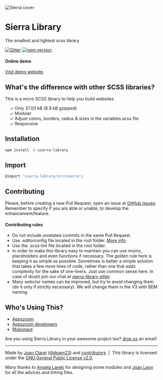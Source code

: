![Sierra cover](http://sierra-library.github.io/img/github/github-cover.png)

Sierra Library
========================================

The smallest and lightest scss library

[![Gitter](https://badges.gitter.im/Join%20Chat.svg)](https://gitter.im/sierra-library/sierra?utm_source=badge&utm_medium=badge&utm_campaign=pr-badge) [![npm version](https://badge.fury.io/js/sierra-library.svg)](https://badge.fury.io/js/sierra-library)

#### Online demo

[Visit demo website](http://sierra-library.github.io/).


What's the difference with other SCSS libraries?
-----------

This is a micro SCSS library to help you build websites

&nbsp; &nbsp; ✓ Only 37.03 kB (8.9 kB gzipped)<br>
&nbsp; &nbsp; ✓ Modular<br>
&nbsp; &nbsp; ✓ Adjust colors, borders, radius & sizes in the variables.scss file<br>
&nbsp; &nbsp; ✓ Responsive

Installation
-----------

```bash
npm install -D sierra-library
```

Import
-----------

```bash
@import 'sierra-library/src/sierra';
```


Contributing
-----------
Please, before creating a new Pull Request, open an issue at [GitHub Issues](https://github.com/Sierra-Library/sierra/issues).
Remember to specify if you are able or unable, to develop the enhancement/feature.


#### Contributing rules
- Do not include unrelated commits in the same Pull Request.
- Use .editorconfig file located in the root folder. [More info](http://editorconfig.org/)
- Use the .scss-lint file located in the root folder.
- In order to make this library easy to maintain you can use mixins, placeholders and even functions if necessary. The golden rule here is keeping it as simple as possible. Sometimes is better a simple solution that takes a few more lines of code, rather than one that adds complexity for the sake of one-liners. Just use common sense here. In case of doubt join our chat at [sierra-library gitter](https://gitter.im/sierra-library/sierra).
- Many selector names can be improved, but try to avoid changing them (do it only if strictly necessary). We will change them in the V3 with BEM naming.


Who's Using This?
-----------
- [Appszoom](http://www.appszoom.com)
- [Appszoom developers](http://www.appszoom.com/developers)
- [Mobonaut](http://www.mobonaut.com)

Are you using Sierra Library in your awesome project too? [drop us](mailto:dpam23@gmail.com) an email!


---
Made by [Joan Claret](http://joanclaret.github.io/) ([@dpam23](https://twitter.com/dpam23)) and [contributors](https://github.com/sierra-library/sierra/graphs/contributors) &nbsp;|&nbsp; This library is licensed under the [GNU General Public License v2.0](https://github.com/sierra-library/sierra/blob/master/LICENSE.md).

Many thanks to [Angela Lareki](http://larekidesign.squarespace.com/) for designing some modules and [Joan Leon](https://twitter.com/nucliweb) for all the advices and linting files.
